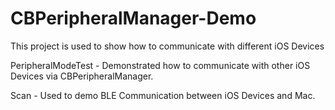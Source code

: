 CBPeripheralManager-Demo
========================

This project is used to show how to communicate with different iOS Devices

PeripheralModeTest - Demonstrated how to communicate with other iOS Devices via CBPeripheralManager.

Scan - Used to demo BLE Communication between iOS Devices and Mac.